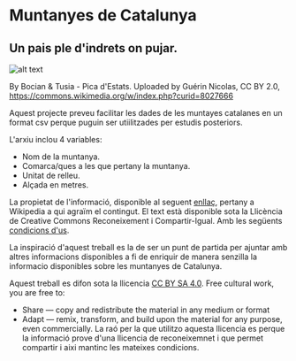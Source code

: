 # Muntanyes de Catalunya
## Un pais ple d'indrets on pujar.


![alt text](http://www.lleida.com/sites/default/files/styles/large/public/pics/pica_estats_0.jpg?itok=c0M--n6L)

By Bocian & Tusia - Pica d'Estats. Uploaded by Guérin Nicolas, CC BY 2.0, https://commons.wikimedia.org/w/index.php?curid=8027666

Aquest projecte preveu facilitar les dades de les muntayes catalanes en un format csv perque puguin ser utiilitzades per estudis posteriors.

L'arxiu inclou 4 variables:
  - Nom de la muntanya.
  - Comarca/ques a les que pertany la muntanya.
  - Unitat de relleu.
  - Alçada en metres.

La propietat de l'informació, disponible al seguent [enllaç](https://ca.wikipedia.org/wiki/Llista_de_muntanyes_de_Catalunya), pertany a Wikipedia a qui agraïm el contingut. El text està disponible sota la Llicència de Creative Commons Reconeixement i Compartir-Igual. Amb les següents [condicions d'us](https://wikimediafoundation.org/wiki/Terms_of_Use/ca).

La inspiració d'aquest treball es la de ser un punt de partida per ajuntar amb altres informacions disponibles a fi de enriquir de manera senzilla la informacio disponibles sobre les muntanyes de Catalunya.

Aquest treball es difon sota la llicencia [CC BY SA 4.0](https://ca.wikipedia.org/wiki/Viquip%C3%A8dia:Text_de_la_llic%C3%A8ncia_de_Creative_Commons_Reconeixement-Compartir_Igual_3.0_No_adaptada).
Free cultural work, you are free to:
  - Share — copy and redistribute the material in any medium or format
  - Adapt — remix, transform, and build upon the material for any purpose, even commercially.
La raó per la que utilitzo aquesta llicencia es perque la informació prove d'una llicencia de reconeixemnet i que permet compartir i aixi mantinc les mateixes condicions.

